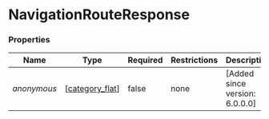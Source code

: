 
# NavigationRouteResponse

### Properties

|Name|Type|Required|Restrictions|Description|
|---|---|---|---|---|
|*anonymous*|[[category_flat](/schema/category_flat.md)]|false|none|[Added since version: 6.0.0.0]|

